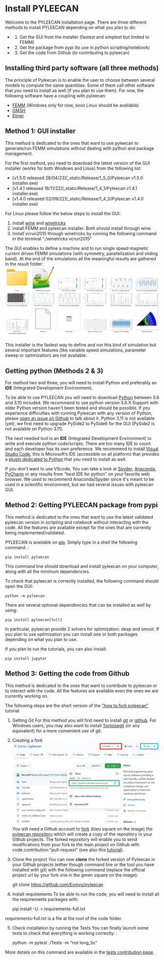 Install PYLEECAN
================

Welcome to the PYLEECAN installation page. There are three different methods to
install PYLEECAN depending on what you plan to do:

- 1) Get the GUI from the installer (fastest and simplest  but limited to FEMM)
- 2) Get the package from pypi (to use in python scripting/notebook)
- 3) Get the code from Github (to contributing to pyleecan)

Installing third party software (all three methods)
---------------------------------------------------

The principle of Pyleecan is to enable the user to choose between
several models to compute the same quantities. Some of them call other
software that you need to install as well (if you plan to use them). For
now, the following software have a coupling with pyleecan:

-   [FEMM](http://www.femm.info/wiki/Download) (Windows only for now, soon Linux should be available)
-   [GMSH](http://gmsh.info/)
-   [Elmer](http://www.elmerfem.org/blog/)

Method 1: GUI installer
-----------------------
This method is dedicated to the ones that want to use pyleecan to generate/run FEMM simulations without dealing with python and package management.

For the first method, you need to download the latest version of the GUI installer (works for both Windows and Linux) from the following list:

- [v1.5.0 released 28/04/23](_static/Release/1_5_0/Pyleecan v1.5.0 installer.exe)
- [v1.4.1 released 18/11/22](_static/Release/1_4_1/Pyleecan v1.4.1 installer.exe)
- [v1.4.0 released 02/09/22](_static/Release/1_4_0/Pyleecan v1.4.0 installer.exe)

For Linux please follow the below steps to install the GUI:

1. install [wine](https://www.winehq.org/) and [winetricks](https://wiki.winehq.org/Winetricks)
2. install FEMM and pyleecan installer. Both should install through wine.
3. install vcrun2015 through winetricks by running the following command in the terminal "./winetricks vcrun2015"

The GUI enables to define a machine and to run single speed magnetic current driven FEMM simulations (with symmetry, parallelization and sliding band). At the end of the simulations all the meaningful results are gathered in the result folder:
![](_static/Simu_GUI_Results.png)

This installer is the fastest way to define and run this kind of simulation but several important features (like variable speed simulations, parameter sweep or optimization) are not available.


Getting python (Methods 2 & 3)
------------------------------
For method two and three, you will need to install Python and preferably an **IDE** (Integrated Development Environment).

To be able to use PYLEECAN you will need to download
[Python](https://www.python.org/downloads/) between 3.6 and 3.10 included. We recommend to use python version 3.8.X
Support with older Python version haven't been tested and should be possible. If you experience difficulties with running
Pyleecan with any version of Python, please [open an issue on
Github](https://github.com/Eomys/pyleecan/issues) to talk about it. Python 3.11 is not available (yet), we first need to upgrade PySide2 to PySide6 for the GUI (PySide2 is not available on Python 3.11).

The next needed tool is an **IDE** (Integrated Development Environment) to write and execute python code/scripts.
There are too many IDE to count and each developer has its own
preference. We recommend to install [Visual Studio Code](https://code.visualstudio.com/docs/python/python-tutorial), this
is Microsoft’s IDE (accessible on all platform) that provides a [plugin
dedicated to Python](https://code.visualstudio.com/docs/python/python-tutorial) that you need to install as well. 

If you don't want to use VScode, You can take a look at [Spyder](https://docs.spyder-ide.org/index.html), [Anaconda](https://www.anaconda.com/distribution/), [PyCharm](https://www.jetbrains.com/fr-fr/pycharm/) or any results from “best IDE for
python” on your favorite web browser. 
We used to recommend Anaconda/Spyder since it's meant to be used in a scientific environment, but we had several issues with pyleecan GUI.

Method 2: Getting PYLEECAN package from pypi
--------------------------------------------
This method is dedicated to the ones that want to use the latest validated pyleecan version in scripting and notebook without interacting with the code.
All the features are available except for the ones that are currently being implemented/validated.

PYLEECAN is available on [pip](https://pypi.org/project/pip/). Simply
type in a shell the following command: :

    pip install pyleecan

This command line should download and install pyleecan on your computer,
along with all the minimum dependencies.

To check that pyleecan is correctly installed, the following command should open the GUI:

    python -m pyleecan 

There are several optional dependencies that can be installed as well by using:

    pip install pyleecan[full]

In particular, pyleecan provide 2 solvers for optimization: deap and smoot. If you plan to use optimization you can install one or both packages depending on what you plan to use.

If you plan to run the tutorials, you can also install:

    pip install jupyter

Method 3: Getting the code from Github
--------------------------------------
This method is dedicated to the ones that want to contribute to pyleecan or to interact with the code.
All the features are available even the ones we are currently working on. 

The following steps are the short version of the ["how to fork pyleecan"](fork.pyleecan.md) tutorial.
1) Getting Git
For this method you will first need to install
[git](https://git-scm.com/) or [github](https://desktop.github.com/).
For Windows users, you may also want to install
[Tortoisegit](https://tortoisegit.org/download/) (or any equivalent) for
a more convenient use of git. 

2) Creating a fork
![](_static/github_get_code.PNG)
You will need a Github account to
[fork](https://help.github.com/en/articles/fork-a-repo) (bleu square on
the image) the [pyleecan repository](https://github.com/Eomys/pyleecan)
which will create a copy of the repository in your Github projects. The
forked repository will enable you to send
modifications from your fork to the main project on Github with
code.contribution:"pull-request" (see also this [tutorial](integrate.contribution.md)).

3) Clone the project
You can now **clone** the forked version of Pyleecan in your Github projects (either though command line or the tool you have
installed with git) with the following command (replace the official project url by your fork one in the green square on the
image):

    git clone https://github.com/Eomys/pyleecan

4) Install requirements
To be able to run the code, you will need to install all the requirements packages with:

    pip install -U -r requirements-full.txt

requirements-full.txt is a file at the root of the code folder.

5) Check installation by running the Tests
You can finally launch some tests to check that everything is working
correctly: :

    python -m pytest ./Tests -m "not long_5s"

More details on this command are available in the [tests contribution page](test.contribution.md).
